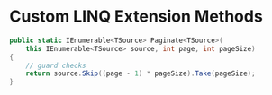 # Custom LINQ Extension Methods

```csharp
public static IEnumerable<TSource> Paginate<TSource>(
    this IEnumerable<TSource> source, int page, int pageSize)
{
    // guard checks
    return source.Skip((page - 1) * pageSize).Take(pageSize);
}
```